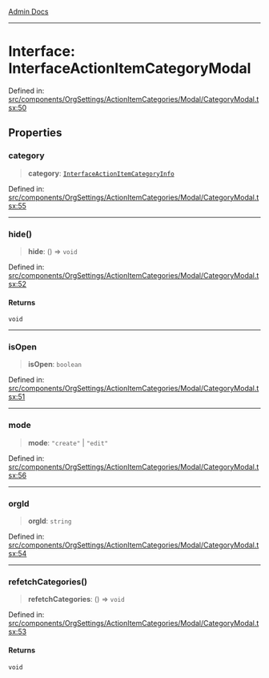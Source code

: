 [Admin Docs](/)

***

# Interface: InterfaceActionItemCategoryModal

Defined in: [src/components/OrgSettings/ActionItemCategories/Modal/CategoryModal.tsx:50](https://github.com/PalisadoesFoundation/talawa-admin/blob/main/src/components/OrgSettings/ActionItemCategories/Modal/CategoryModal.tsx#L50)

## Properties

### category

> **category**: [`InterfaceActionItemCategoryInfo`](../../../../../../utils/interfaces/interfaces/InterfaceActionItemCategoryInfo.md)

Defined in: [src/components/OrgSettings/ActionItemCategories/Modal/CategoryModal.tsx:55](https://github.com/PalisadoesFoundation/talawa-admin/blob/main/src/components/OrgSettings/ActionItemCategories/Modal/CategoryModal.tsx#L55)

***

### hide()

> **hide**: () => `void`

Defined in: [src/components/OrgSettings/ActionItemCategories/Modal/CategoryModal.tsx:52](https://github.com/PalisadoesFoundation/talawa-admin/blob/main/src/components/OrgSettings/ActionItemCategories/Modal/CategoryModal.tsx#L52)

#### Returns

`void`

***

### isOpen

> **isOpen**: `boolean`

Defined in: [src/components/OrgSettings/ActionItemCategories/Modal/CategoryModal.tsx:51](https://github.com/PalisadoesFoundation/talawa-admin/blob/main/src/components/OrgSettings/ActionItemCategories/Modal/CategoryModal.tsx#L51)

***

### mode

> **mode**: `"create"` \| `"edit"`

Defined in: [src/components/OrgSettings/ActionItemCategories/Modal/CategoryModal.tsx:56](https://github.com/PalisadoesFoundation/talawa-admin/blob/main/src/components/OrgSettings/ActionItemCategories/Modal/CategoryModal.tsx#L56)

***

### orgId

> **orgId**: `string`

Defined in: [src/components/OrgSettings/ActionItemCategories/Modal/CategoryModal.tsx:54](https://github.com/PalisadoesFoundation/talawa-admin/blob/main/src/components/OrgSettings/ActionItemCategories/Modal/CategoryModal.tsx#L54)

***

### refetchCategories()

> **refetchCategories**: () => `void`

Defined in: [src/components/OrgSettings/ActionItemCategories/Modal/CategoryModal.tsx:53](https://github.com/PalisadoesFoundation/talawa-admin/blob/main/src/components/OrgSettings/ActionItemCategories/Modal/CategoryModal.tsx#L53)

#### Returns

`void`
